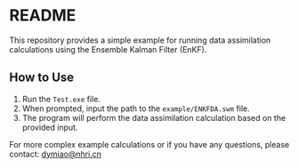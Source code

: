 # README

This repository provides a simple example for running data assimilation calculations using the Ensemble Kalman Filter (EnKF).

## How to Use

1. Run the `Test.exe` file.
2. When prompted, input the path to the `example/ENKFDA.swm` file.
3. The program will perform the data assimilation calculation based on the provided input.

For more complex example calculations or if you have any questions, please contact: dymiao@nhri.cn

